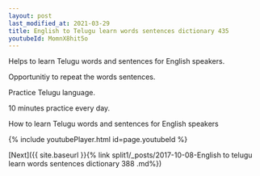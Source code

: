 ```yaml
---
layout: post
last_modified_at: 2021-03-29
title: English to Telugu learn words sentences dictionary 435 
youtubeId: MomnX8hit5o
---
```

 
 
Helps to learn Telugu words and sentences for English speakers.

Opportunitiy to repeat the words sentences. 

Practice Telugu language. 
 
10 minutes practice every day. 
 
How to learn Telugu words and sentences for English speakers 
 
{% include youtubePlayer.html id=page.youtubeId %}
 
 
[Next]({{ site.baseurl }}{% link  split1/_posts/2017-10-08-English to telugu learn words sentences dictionary 388 .md%})
 
